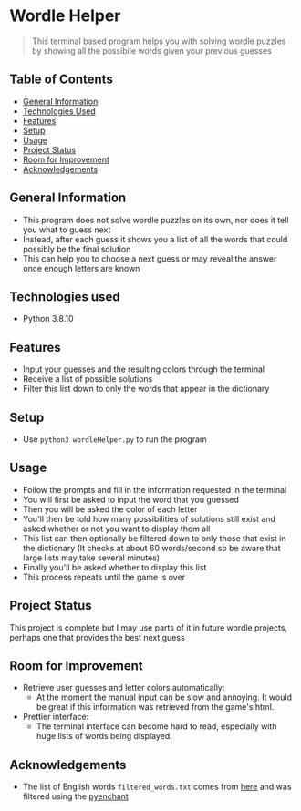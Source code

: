 # Wordle Helper
> This terminal based program helps you with solving wordle puzzles by showing all the possibile words given your previous guesses

## Table of Contents
* [General Information](#general-information)
* [Technologies Used](#technologies-used)
* [Features](#features)
* [Setup](#setup)
* [Usage](#usage)
* [Project Status](#project-status)
* [Room for Improvement](#room-for-improvement)
* [Acknowledgements](#acknowledgements)


## General Information
- This program does not solve wordle puzzles on its own, nor does it tell you what to guess next
- Instead, after each guess it shows you a list of all the words that could possibly be the final solution
- This can help you to choose a next guess or may reveal the answer once enough letters are known

## Technologies used
- Python 3.8.10

## Features
- Input your guesses and the resulting colors through the terminal
- Receive a list of possible solutions
- Filter this list down to only the words that appear in the dictionary

## Setup
- Use `python3 wordleHelper.py` to run the program

## Usage
- Follow the prompts and fill in the information requested in the terminal
- You will first be asked to input the word that you guessed
- Then you will be asked the color of each letter
- You'll then be told how many possibilities of solutions still exist and asked whether or not you want to display them all
- This list can then optionally be filtered down to only those that exist in the dictionary (It checks at about 60 words/second so be aware that large lists may take several minutes)
- Finally you'll be asked whether to display this list
- This process repeats until the game is over

## Project Status
This project is complete but I may use parts of it in future wordle projects, perhaps one that provides the best next guess

## Room for Improvement
- Retrieve user guesses and letter colors automatically:
    - At the moment the manual input can be slow and annoying. It would be great if this information was retrieved from the game's html.
- Prettier interface:
    - The terminal interface can become hard to read, especially with huge lists of words being displayed.

## Acknowledgements
- The list of English words `filtered_words.txt` comes from [here](https://github.com/dwyl/english-words) and was filtered using the [pyenchant](https://pypi.org/project/pyenchant/)
